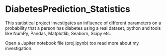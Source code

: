 # DiabetesPrediction_Statistics
This statistical project investigates an influence of different parameters on a probability that a person has diabetes using a real dataset, python and tools like NumPy, Pandas, Matplotlib, Seaborn, Scipy etc.

Open a Jupiter notebook file (proj.ipynb) too read more about my investigation. 
